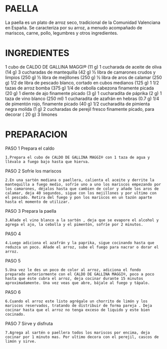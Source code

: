 # PAELLA
La paella es un plato de arroz seco, tradicional de la Comunidad Valenciana en España. Se caracteriza por su arroz, a menudo acompañado de mariscos, carne, pollo, legumbres y otros ingredientes. 

# INGREDIENTES
 1 cubo de CALDO DE GALLINA MAGGI® (11 g)
1 cucharada de aceite de oliva (14 g)
3 cucharadas de mantequilla (42 g)
½ libra de camarones crudos y limpios (250 g)
½ libra de mejillones (250 g)
½ libra de aros de calamar (250 g)
1/2 de libra de pescado blanco, cortado en cubos medianos (125 g)
1 1/2 tazas de arroz bomba (375 g)
1/4 de cebolla cabezona finamente picada (20 g)
1 diente de ajo finamente picado (3 g)
1 cucharadita de páprika (2 g)
1 taza de vino blanco (250 ml)
1 cucharadita de azafrán en hebras (0.7 g)
1/4 de pimentón rojo, finamente picado (40 g)
1/2 cucharadita de pimienta negra molida (1 g)
2 cucharadas de perejil fresco finamente picado, para decorar ( 20 g)
3 limones

# PREPARACION

PASO 1 Prepara el caldo

    1.Prepara el cubo de CALDO DE GALLINA MAGGI® con 1 taza de agua y llévalo a fuego bajo hasta que hierva.

PASO 2 Sofríe los mariscos

    2.En una sartén mediana o paellera, calienta el aceite y derrite la mantequilla a fuego medio, sofríe uno a uno los mariscos empezando por los camarones, déjalos hasta que cambien de color y añade los aros de calamar, deja 40 segundos, sigue con los mejillones y por ultimo con el pescado. Retira del fuego y pon los mariscos en un tazón aparte hasta el momento de utilizar.

PASO 3 Prepara la paella

    3.Añade el vino blanco a la sartén , deja que se evapore el alcohol y agrega el ajo, la cebolla y el pimentón, sofríe por 2 minutos.

PASO 4

    4.Luego adiciona el azafrán y la paprika, sigue cocinando hasta que reduzca un poco. Añade el arroz, sube el fuego para nacrar o dorar el arroz.

PASO 5

    5.Una vez le des un poco de color al arroz, adiciona el fondo preparado anteriormente con el CALDO DE GALLINA MAGGI®, poco a poco hasta que éste cubra el arroz, deja cocinar durante 15 minutos aproximadamente. Una vez veas que abre, bájale al fuego y tápalo.

PASO 6

    6.Cuando el arroz este listo agrégale un chorrito de limón y los mariscos reservados, tratando de distribuir de forma pareja . Deja cocinar hasta que el arroz no tenga exceso de liquido y este bien cocinado.

PASO 7 Sirve y disfruta

    7.Agrega al sartén o paellera todos los mariscos por encima, deja cocinar por 1 minuto mas. Por ultimo decora con el perejil, cascos de limón y sirve.


